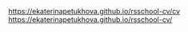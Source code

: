 https://ekaterinapetukhova.github.io/rsschool-cv/cv
https://ekaterinapetukhova.github.io/rsschool-cv/
